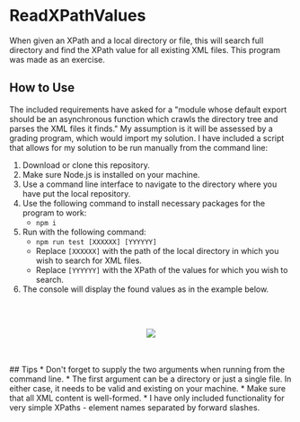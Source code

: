 # ReadXPathValues
When given an XPath and a local directory or file, this will search full directory and find the XPath value for all existing XML files. This program was made as an exercise.

## How to Use
The included requirements have asked for a "module whose default export should be an asynchronous function which crawls the directory tree and parses the XML files it finds." My assumption is it will be assessed by a grading program, which would import my solution. I have included a script that allows for my solution to be run manually from the command line:
1. Download or clone this repository.
2. Make sure Node.js is installed on your machine.
3. Use a command line interface to navigate to the directory where you have put the local repository.
4. Use the following command to install necessary packages for the program to work:
    * `npm i`
5. Run with the following command:
    * `npm run test [XXXXXX] [YYYYYY]`
    * Replace `[XXXXXX]` with the path of the local directory in which you wish to search for XML files.
    * Replace `[YYYYYY]` with the XPath of the values for which you wish to search.
6. The console will display the found values as in the example below.

<br/>
<br/>
<p align="center">
  <img src="https://i.imgur.com/tAa1vsb.png"/>
</p>
<br/>
<br/>
## Tips
* Don't forget to supply the two arguments when running from the command line.
* The first argument can be a directory or just a single file. In either case, it needs to be valid and existing on your machine.
* Make sure that all XML content is well-formed.
* I have only included functionality for very simple XPaths - element names separated by forward slashes.
